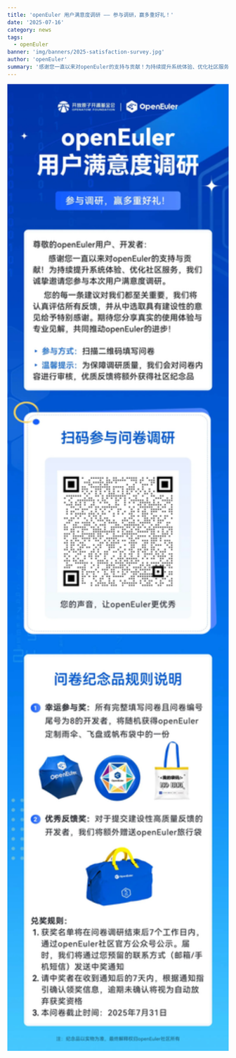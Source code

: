 ```yaml
---
title: 'openEuler 用户满意度调研 —— 参与调研，赢多重好礼！'
date: '2025-07-16'
category: news
tags:
  - openEuler
banner: 'img/banners/2025-satisfaction-survey.jpg'
author: 'openEuler'
summary: '感谢您一直以来对openEuler的支持与贡献！为持续提升系统体验、优化社区服务，我们诚挚邀请您参与本次用户满意度调研！'
---
```


<div class="center">
<img src="./2025-satisfaction-survey.jpg" width="800" >
</div>

<style lang="scss" scoped>
.center{
  display: flex;
  flex-direction: column;
  align-items: center;
  justify-content: center;
}
</style>
